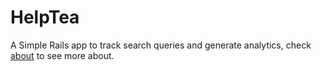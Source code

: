 # HelpTea

A Simple Rails app to track search queries and generate analytics, check [about](About.md) to see more about.
